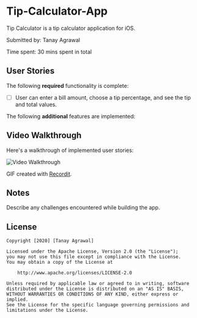 # Tip-Calculator-App

Tip Calculator is a tip calculator application for iOS.

Submitted by: Tanay Agrawal

Time spent: 30 mins spent in total

## User Stories

The following **required** functionality is complete:

* [ ] User can enter a bill amount, choose a tip percentage, and see the tip and total values.


The following **additional** features are implemented:

## Video Walkthrough 

Here's a walkthrough of implemented user stories:

<img src='http://g.recordit.co/Smylxx0J0U.gif' title='Video Walkthrough' width='' alt='Video Walkthrough' />

GIF created with [Recordit](https://recordit.co/).

## Notes

Describe any challenges encountered while building the app.

## License

    Copyright [2020] [Tanay Agrawal]

    Licensed under the Apache License, Version 2.0 (the "License");
    you may not use this file except in compliance with the License.
    You may obtain a copy of the License at

        http://www.apache.org/licenses/LICENSE-2.0

    Unless required by applicable law or agreed to in writing, software
    distributed under the License is distributed on an "AS IS" BASIS,
    WITHOUT WARRANTIES OR CONDITIONS OF ANY KIND, either express or implied.
    See the License for the specific language governing permissions and
    limitations under the License.
